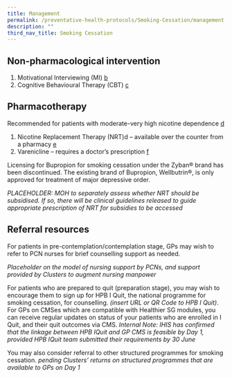```yaml
---
title: Management
permalink: /preventative-health-protocols/Smoking-Cessation/management
description: ""
third_nav_title: Smoking Cessation
---
```

## Non-pharmacological intervention

1. Motivational Interviewing (MI) [b](b) 
2. Cognitive Behavioural Therapy (CBT) [c](c)

## Pharmacotherapy

Recommended for patients with moderate-very high nicotine dependence [d]()

1. Nicotine Replacement Therapy (NRT)d – available over the counter from a pharmacy [e]()
2. Varenicline – requires a doctor’s prescription [f]()

Licensing for Bupropion for smoking cessation under the Zyban® brand has been discontinued. The existing brand of Bupropion, Wellbutrin®, is only approved for treatment of major depressive order.

*PLACEHOLDER: MOH to separately assess whether NRT should be subsidised. If so, there will be clinical guidelines released to guide appropriate prescription of NRT for subsidies to be accessed*

## Referral resources

For patients in pre-contemplation/contemplation stage, GPs may wish to refer to PCN nurses for brief counselling support as needed. 

*Placeholder on the model of nursing support by PCNs, and support provided by Clusters to augment nursing manpower*

For patients who are prepared to quit (preparation stage), you may wish to encourage them to sign up for HPB I Quit, the national programme for smoking cessation, for counselling. *(insert URL or QR Code to HPB I Quit)*. For GPs on CMSes which are compatible with Healthier SG modules, you can receive regular updates on status of your patients who are enrolled in I Quit, and their quit outcomes via CMS. *Internal Note: IHIS has confirmed that the linkage between HPB IQuit and GP CMS is feasible by Day 1, provided HPB IQuit team submitted their requirements by 30 June*

You may also consider referral to other structured programmes for smoking cessation. 
*pending Clusters’ returns on structured programmes that are available to GPs on Day 1*
